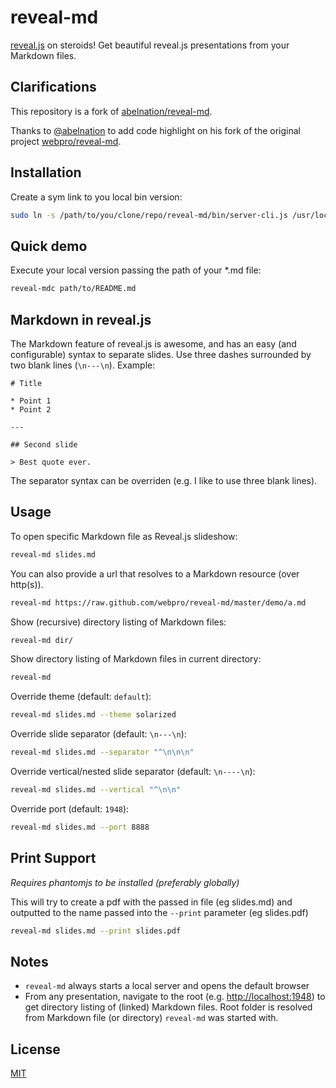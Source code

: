 # reveal-md

[reveal.js](http://lab.hakim.se/reveal-js/#/) on steroids! Get beautiful reveal.js presentations from your Markdown files.

## Clarifications

This repository is a fork of [abelnation/reveal-md](https://github.com/abelnation/reveal-md).

Thanks to [@abelnation](https://github.com/abelnation) to add code highlight on his fork of the original project [webpro/reveal-md](https://github.com/webpro/reveal-md).

## Installation

Create a sym link to you local bin version:

``` bash
sudo ln -s /path/to/you/clone/repo/reveal-md/bin/server-cli.js /usr/local/bin/reveal-mdc
```

## Quick demo

Execute your local version passing the path of your *.md file:

``` bash
reveal-mdc path/to/README.md
```

## Markdown in reveal.js

The Markdown feature of reveal.js is awesome, and has an easy (and configurable) syntax to separate slides.
Use three dashes surrounded by two blank lines (`\n---\n`).
Example:

``` text
# Title

* Point 1
* Point 2

---

## Second slide

> Best quote ever.

```

The separator syntax can be overriden (e.g. I like to use three blank lines).

## Usage

To open specific Markdown file as Reveal.js slideshow:

``` bash
reveal-md slides.md
```

You can also provide a url that resolves to a Markdown resource (over http(s)).

``` bash
reveal-md https://raw.github.com/webpro/reveal-md/master/demo/a.md
```

Show (recursive) directory listing of Markdown files:

``` bash
reveal-md dir/
```

Show directory listing of Markdown files in current directory:

``` bash
reveal-md
```

Override theme (default: `default`):

``` bash
reveal-md slides.md --theme solarized
```

Override slide separator (default: `\n---\n`):

``` bash
reveal-md slides.md --separator "^\n\n\n"
```

Override vertical/nested slide separator (default: `\n----\n`):

``` bash
reveal-md slides.md --vertical "^\n\n"
```

Override port (default: `1948`):

``` bash
reveal-md slides.md --port 8888
```

## Print Support

*Requires phantomjs to be installed (preferably globally)*

This will try to create a pdf with the passed in file (eg slides.md) and outputted to the name passed into the `--print` parameter (eg slides.pdf)

``` bash
reveal-md slides.md --print slides.pdf
```

## Notes

* `reveal-md` always starts a local server and opens the default browser
* From any presentation, navigate to the root (e.g. [http://localhost:1948](http://localhost:1948)) to get directory listing of (linked) Markdown files. Root folder is resolved from Markdown file (or directory) `reveal-md` was started with.

## License

[MIT](http://webpro.mit-license.org)
